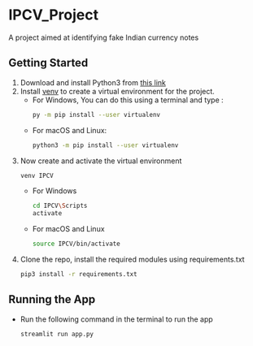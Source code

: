 # IPCV_Project
A project aimed at identifying fake Indian currency notes

## Getting Started
1. Download and install Python3 from [this link](https://www.python.org/downloads/)
2. Install [venv](https://pypi.org/project/virtualenv/) to create a virtual environment for the project.
    - For Windows, You can do this using a terminal and type :
        ```bash
        py -m pip install --user virtualenv
        ```
    - For macOS and Linux:
        ```zsh
        python3 -m pip install --user virtualenv
        ```  
3. Now create and activate the virtual environment
    ```bash
    venv IPCV
    ```
    - For Windows
        ```bash
        cd IPCV\Scripts
        activate
        ```
    - For macOS and Linux
      ```zsh
      source IPCV/bin/activate
      ```
4. Clone the repo, install the required modules using requirements.txt
     ```zsh
    pip3 install -r requirements.txt
    ```
    
## Running the App
* Run the following command in the terminal to run the app
     ```zsh
    streamlit run app.py
    ```

